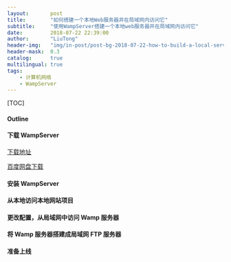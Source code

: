 ```yaml
---
layout:       post
title:        "如何搭建一个本地Web服务器并在局域网内访问它"
subtitle:     "使用WampServer搭建一个本地web服务器并在局域网内访问它"
date:         2018-07-22 22:39:00
author:       "LiuTong"
header-img:   "img/in-post/post-bg-2018-07-22-how-to-build-a-local-server-and-access-it-within-the-LAN.jpg"
header-mask:  0.3
catalog:      true
multilingual: true
tags:
    - 计算机网络
    - WampServer
---
```


[TOC]

#### Outline

#### 下载 WampServer

[下载地址](http://www.wampserver.com/)

[百度网盘下载]()

#### 安装 WampServer

#### 从本地访问本地网站项目

#### 更改配置，从局域网中访问 Wamp 服务器

#### 将 Wamp 服务器搭建成局域网 FTP 服务器

#### 准备上线
